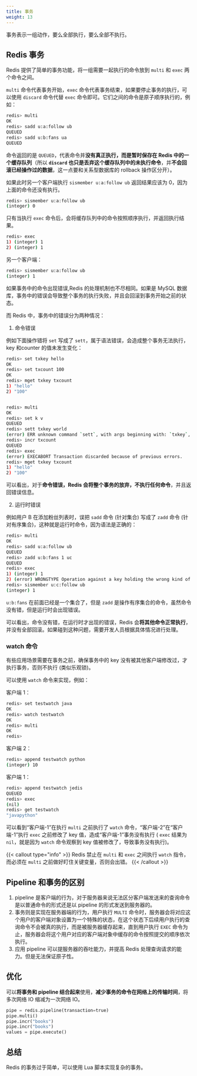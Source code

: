 ```yaml
---
title: 事务
weight: 13
---
```


事务表示一组动作，要么全部执行，要么全部不执行。

## Redis 事务

Redis 提供了简单的事务功能，将一组需要一起执行的命令放到 `multi` 和 `exec` 两个命令之间。

`multi` 命令代表事务开始，`exec` 命令代表事务结束，如果要停止事务的执行，可以使用 `discard` 命令代替 `exec` 命令即可。它们之间的命令是原子顺序执行的，例如：

```bash
redis> multi
OK
redis> sadd u:a:follow ub
QUEUED
redis> sadd u:b:fans ua
QUEUED
```

命令返回的是 `QUEUED`，代表命令并**没有真正执行，而是暂时保存在 Redis 中的一个缓存队列**（所以 **`discard` 也只是丢弃这个缓存队列中的未执行命令**，并**不会回滚已经操作过的数据**，这一点要和关系型数据库的 rollback 操作区分开）。

如果此时另一个客户端执行 `sismember u:a:follow ub` 返回结果应该为 0，因为上面的命令还没有执行。

```bash
redis> sismember u:a:follow ub
(integer) 0
```

只有当执行 `exec` 命令后，会将缓存队列中的命令按照顺序执行，并返回执行结果。

```bash
redis> exec
1) (integer) 1
2) (integer) 1
```

另一个客户端：

```bash
redis> sismember u:a:follow ub
(integer) 1
```


如果事务中的命令出现错误,Redis 的处理机制也不尽相同。如果是 MySQL 数据库，事务中的错误会导致整个事务的执行失败，并且会回滚到事务开始之前的状态。

而 Redis 中，事务中的错误分为两种情况：

1. 命令错误

例如下面操作错将 `set` 写成了 `sett`，属于语法错误，会造成整个事务无法执行，key 和counter 的值未发生变化：

```bash
redis> set txkey hello
OK
redis> set txcount 100
OK
redis> mget txkey txcount
1) "hello"
2) "100"


redis> multi
OK
redis> set k v
QUEUED
redis> sett txkey world
(error) ERR unknown command `sett`, with args beginning with: `txkey`, `world`, 
redis> incr txcount
QUEUED
redis> exec
(error) EXECABORT Transaction discarded because of previous errors.
redis> mget txkey txcount
1) "hello"
2) "100"
```

可以看出，对于**命令错误，Redis 会将整个事务的放弃，不执行任何命令**，并且返回错误信息。

2. 运行时错误

例如用户 B 在添加粉丝列表时，误把 `sadd` 命令 (针对集合) 写成了 `zadd` 命令 (针对有序集合)，这种就是运行时命令，因为语法是正确的：

```bash
redis> multi
OK
redis> sadd u:a:follow ub
QUEUED
redis> zadd u:b:fans 1 uc
QUEUED
redis> exec
1) (integer) 1
2) (error) WRONGTYPE Operation against a key holding the wrong kind of value
redis> sismember u:c:follow ub
(integer) 1
```

`u:b:fans` 在前面已经是一个集合了，但是 `zadd` 是操作有序集合的命令，虽然命令没有错，但是运行时会出现错误。

可以看出，命令没有错，在运行时才出现的错误，Redis 会**将其他命令正常执行**，并没有全部回滚。如果碰到这种问题，需要开发人员根据具体情况进行处理。

### watch 命令

有些应用场景需要在事务之前，确保事务中的 key 没有被其他客户端修改过，才执行事务，否则不执行 (类似乐观锁)。

可以使用 `watch` 命令来实现，例如：

客户端 1：

```bash
redis> set testwatch java
OK
redis> watch testwatch
OK
redis> multi
OK
redis>
```

客户端 2：

```bash
redis> append testwatch python
(integer) 10
```

客户端 1：

```bash
redis> append testwatch jedis
QUEUED
redis> exec
(nil)
redis> get testwatch
"javapython"
```

可以看到“客户端-1”在执行 `multi` 之前执行了 `watch` 命令，“客户端-2”在“客户端-1”执行 `exec` 之前修改了 key 值，造成“客户端-1”事务没有执行 ( `exec` 结果为 `nil`，就是因为 `watch` 命令观察到 key 值被修改了，导致事务没有执行)。

{{< callout type="info" >}}
Redis 禁止在 `multi` 和 `exec` 之间执行 `watch` 指令，而必须在 `multi` 之前做好盯住关键变量，否则会出错。
{{< /callout >}}

## Pipeline 和事务的区别

1. pipeline 是客户端的行为，对于服务器来说无法区分客户端发送来的查询命令是以普通命令的形式还是以 pipeline 的形式发送到服务器的。
2. 事务则是实现在服务器端的行为，用户执行 `MULTI` 命令时，服务器会将对应这个用户的客户端对象设置为一个特殊的状态，在这个状态下后续用户执行的查询命令不会被真的执行，而是被服务器缓存起来，直到用户执行 `EXEC` 命令为止，服务器会将这个用户对应的客户端对象中缓存的命令按照提交的顺序依次执行。
3. 应用 pipeline 可以提服务器的吞吐能力，并提高 Redis 处理查询请求的能力。但是无法保证原子性。

## 优化 

可以**将事务和 pipeline 结合起来**使用，**减少事务的命令在网络上的传输时间**，将多次网络 IO 缩减为一次网络 IO。

```python
pipe = redis.pipeline(transaction=true)
pipe.multi()
pipe.incr("books")
pipe.incr("books")
values = pipe.execute()
```

## 总结

Redis 的事务过于简单，可以使用 Lua 脚本实现复杂的事务。